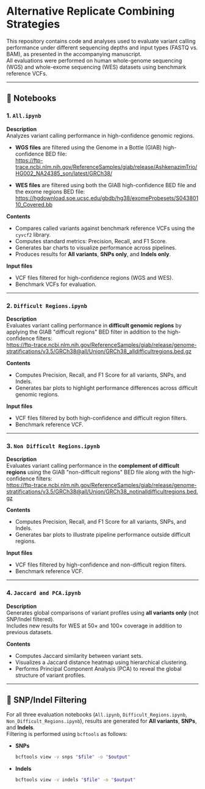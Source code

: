 # Alternative Replicate Combining Strategies

This repository contains code and analyses used to evaluate variant calling performance under different sequencing depths and input types (FASTQ vs. BAM), as presented in the accompanying manuscript.  
All evaluations were performed on human whole-genome sequencing (WGS) and whole-exome sequencing (WES) datasets using benchmark reference VCFs.

---

## 📁 Notebooks

### 1. `All.ipynb`

**Description**  
Analyzes variant calling performance in high-confidence genomic regions.  

- **WGS files** are filtered using the Genome in a Bottle (GIAB) high-confidence BED file:  
  https://ftp-trace.ncbi.nlm.nih.gov/ReferenceSamples/giab/release/AshkenazimTrio/HG002_NA24385_son/latest/GRCh38/

- **WES files** are filtered using both the GIAB high-confidence BED file and the exome regions BED file:  
  https://hgdownload.soe.ucsc.edu/gbdb/hg38/exomeProbesets/S04380110_Covered.bb  

**Contents**
- Compares called variants against benchmark reference VCFs using the `cyvcf2` library.
- Computes standard metrics: Precision, Recall, and F1 Score.
- Generates bar charts to visualize performance across pipelines.
- Produces results for **All variants**, **SNPs only**, and **Indels only**.

**Input files**
- VCF files filtered for high-confidence regions (WGS and WES).
- Benchmark VCFs for evaluation.

---

### 2. `Difficult Regions.ipynb`

**Description**  
Evaluates variant calling performance in **difficult genomic regions** by applying the GIAB "difficult regions" BED filter in addition to the high-confidence filters:  
https://ftp-trace.ncbi.nlm.nih.gov/ReferenceSamples/giab/release/genome-stratifications/v3.5/GRCh38@all/Union/GRCh38_alldifficultregions.bed.gz  

**Contents**
- Computes Precision, Recall, and F1 Score for all variants, SNPs, and Indels.
- Generates bar plots to highlight performance differences across difficult genomic regions.

**Input files**
- VCF files filtered by both high-confidence and difficult region filters.
- Benchmark reference VCF.

---

### 3. `Non Difficult Regions.ipynb`

**Description**  
Evaluates variant calling performance in the **complement of difficult regions** using the GIAB "non-difficult regions" BED file along with the high-confidence filters:  
https://ftp-trace.ncbi.nlm.nih.gov/ReferenceSamples/giab/release/genome-stratifications/v3.5/GRCh38@all/Union/GRCh38_notinalldifficultregions.bed.gz  

**Contents**
- Computes Precision, Recall, and F1 Score for all variants, SNPs, and Indels.
- Generates bar plots to illustrate pipeline performance outside difficult regions.

**Input files**
- VCF files filtered by high-confidence and non-difficult region filters.
- Benchmark reference VCF.

---

### 4. `Jaccard and PCA.ipynb`

**Description**  
Generates global comparisons of variant profiles using **all variants only** (not SNP/Indel filtered).  
Includes new results for WES at 50× and 100× coverage in addition to previous datasets.

**Contents**
- Computes Jaccard similarity between variant sets.
- Visualizes a Jaccard distance heatmap using hierarchical clustering.
- Performs Principal Component Analysis (PCA) to reveal the global structure of variant profiles.

---

## 🔎 SNP/Indel Filtering

For all three evaluation notebooks (`All.ipynb`, `Difficult_Regions.ipynb`, `Non_Difficult_Regions.ipynb`), results are generated for **All variants**, **SNPs**, and **Indels**.  
Filtering is performed using `bcftools` as follows:

- **SNPs**  
  ```bash
  bcftools view -v snps "$file" -o "$output"
  
- **Indels**  
  ```bash
  bcftools view -v indels "$file" -o "$output"
